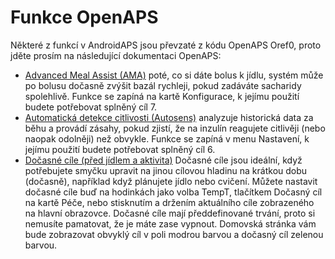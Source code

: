 # Funkce OpenAPS

Některé z funkcí v AndroidAPS jsou převzaté z kódu OpenAPS Oref0, proto jděte prosím na následující dokumentaci OpenAPS:

* [Advanced Meal Assist (AMA)](http://openaps.readthedocs.io/en/latest/docs/walkthrough/phase-4/advanced-features.html#advanced-meal-assist-or-ama) poté, co si dáte bolus k jídlu, systém může po bolusu dočasně zvýšit bazál rychleji, pokud zadáváte sacharidy spolehlivě. Funkce se zapíná na kartě Konfigurace, k jejímu použití budete potřebovat splněný cíl 7.
* [Automatická detekce citlivosti (Autosens)](http://openaps.readthedocs.io/en/latest/docs/walkthrough/phase-4/advanced-features.html#auto-sensitivity-mode) analyzuje historická data za běhu a provádí zásahy, pokud zjistí, že na inzulín reagujete citlivěji (nebo naopak odolněji) než obvykle. Funkce se zapíná v menu Nastavení, k jejímu použití budete potřebovat splněný cíl 6.
* [Dočasné cíle (před jídlem a aktivita)](http://openaps.readthedocs.io/en/latest/docs/walkthrough/phase-4/advanced-features.html#eating-soon-and-activity-mode-temporary-targets) Dočasné cíle jsou ideální, když potřebujete smyčku upravit na jinou cílovou hladinu na krátkou dobu (dočasně), například když plánujete jídlo nebo cvičení. Můžete nastavit dočasné cíle buď na hodinkách jako volba TempT, tlačítkem Dočasný cíl na kartě Péče, nebo stisknutím a držením aktuálního cíle zobrazeného na hlavní obrazovce. Dočasné cíle mají předdefinované trvání, proto si nemusíte pamatovat, že je máte zase vypnout. Domovská stránka vám bude zobrazovat obvyklý cíl v poli modrou barvou a dočasný cíl zelenou barvou.